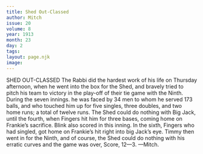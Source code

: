 ```yaml
---
title: Shed Out-Classed
author: Mitch
issue: 20
volume: 8
year: 1913
month: 23
day: 2
tags:
layout: page.njk
image:
---
```

SHED OUT-CLASSED    The Rabbi did the hardest work of his life on Thursday afternoon, when he went into the box for the Shed, and bravely tried to pitch his team to victory in the play-off of their tie game with the Ninth. During the seven innings. he was faced by 34 men to whom he served 173 balls, and who touched him up for five singles, three doubles, and two home runs; a total of twelve runs. The Shed could do nothing with Big Jack, until the fourth, when Fingers hit him for three bases, coming home on Frankie’s sacrifice. Blink also scored in this inning. In the sixth, Fingers who had singled, got home on Frankie’s hit right into big Jack’s eye. Timmy then went in for the Ninth, and of course, the Shed could do nothing with his erratic curves and the game was over, Score, 12—3. —Mitch. 


